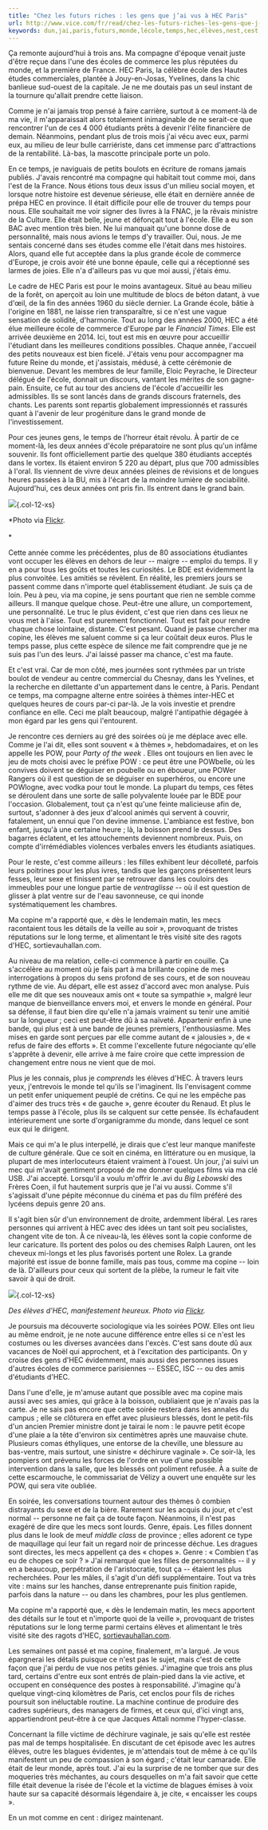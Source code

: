 ```yaml
---
title: "Chez les futurs riches : les gens que j’ai vus à HEC Paris"
url: http://www.vice.com/fr/read/chez-les-futurs-riches-les-gens-que-j-ai-vus-a-hec-paris
keywords: dun,jai,paris,futurs,monde,lécole,temps,hec,élèves,nest,cest,riches,copine,vus
---
```

Ça remonte aujourd\'hui à trois ans. Ma compagne d\'époque venait juste d\'être reçue dans l\'une des écoles de commerce les plus réputées du monde, et la première de France. HEC Paris, la célèbre école des Hautes études commerciales, plantée à Jouy-en-Josas, Yvelines, dans la chic banlieue sud-ouest de la capitale. Je ne me doutais pas un seul instant de la tournure qu\'allait prendre cette liaison.

Comme je n\'ai jamais trop pensé à faire carrière, surtout à ce moment-là de ma vie, il m\'apparaissait alors totalement inimaginable de ne serait-ce que rencontrer l\'un de ces 4 000 étudiants prêts à devenir l\'élite financière de demain. Néanmoins, pendant plus de trois mois j\'ai vécu avec eux, parmi eux, au milieu de leur bulle carriériste, dans cet immense parc d\'attractions de la rentabilité. Là-bas, la mascotte principale porte un polo.

En ce temps, je naviguais de petits boulots en écriture de romans jamais publiés. J\'avais rencontré ma compagne qui habitait tout comme moi, dans l\'est de la France. Nous étions tous deux issus d\'un milieu social moyen, et lorsque notre histoire est devenue sérieuse, elle était en dernière année de prépa HEC en province. Il était difficile pour elle de trouver du temps pour nous. Elle souhaitait me voir signer des livres à la FNAC, je la rêvais ministre de la Culture. Elle était belle, jeune et défonçait tout à l\'école. Elle a eu son BAC avec mention très bien. Ne lui manquait qu\'une bonne dose de personnalité, mais nous avions le temps d\'y travailler. Oui, nous. Je me sentais concerné dans ses études comme elle l\'était dans mes histoires. Alors, quand elle fut acceptée dans la plus grande école de commerce d\'Europe, je crois avoir été une bonne épaule, celle qui a réceptionné ses larmes de joies. Elle n\'a d\'ailleurs pas vu que moi aussi, j\'étais ému.

Le cadre de HEC Paris est pour le moins avantageux. Situé au beau milieu de la forêt, on aperçoit au loin une multitude de blocs de béton datant, à vue d\'œil, de la fin des années 1960 du siècle dernier. La Grande école, bâtie à l\'origine en 1881, ne laisse rien transparaître, si ce n\'est une vague sensation de solidité, d\'harmonie. Tout au long des années 2000, HEC a été élue meilleure école de commerce d\'Europe par le *Financial Times*. Elle est arrivée deuxième en 2014. Ici, tout est mis en œuvre pour accueillir l\'étudiant dans les meilleures conditions possibles. Chaque année, l\'accueil des petits nouveaux est bien ficelé. J\'étais venu pour accompagner ma future Reine du monde, et j\'assistais, médusé, à cette cérémonie de bienvenue. Devant les membres de leur famille, Eloic Peyrache, le Directeur délégué de l\'école, donnait un discours, vantant les mérites de son gagne-pain. Ensuite, ce fut au tour des anciens de l\'école d\'accueillir les admissibles. Ils se sont lancés dans de grands discours fraternels, des chants. Les parents sont repartis globalement impressionnés et rassurés quant à l\'avenir de leur progéniture dans le grand monde de l\'investissement.

Pour ces jeunes gens, le temps de l\'horreur était révolu. À partir de ce moment-là, les deux années d\'école préparatoire ne sont plus qu\'un infâme souvenir. Ils font officiellement partie des quelque 380 étudiants acceptés dans le vortex. Ils étaient environ 5 220 au départ, plus que 700 admissibles à l\'oral. Ils viennent de vivre deux années pleines de révisions et de longues heures passées à la BU, mis à l\'écart de la moindre lumière de sociabilité. Aujourd\'hui, ces deux années ont pris fin. Ils entrent dans le grand bain.

![](https://vice-images.vice.com/images/content-images/2016/04/07/chez-les-futurs-riches-les-gens-que-j-ai-vus-a-hec-paris-body-image-1460041209.jpg?output-quality=75?resize=320:*){.col-12-xs}

*Photo via [Flickr](https://www.flickr.com/photos/regentlanguagetraining/9156764569/in/photolist-eX9P6c-efzsu1-9Z2ean-9tG1rG-efMy1d-a1njPF-efFLjP-a1qgzY-efFNGx-efFLar-7xKBg6-efMygy-efMwX5-efFMGg-a1qcqY-9NX7eu-i57dT6-efMxp1-efMx8U-efFLnX-CzJHfk-dpZ1qQ-bmY2gb-9tG1tY-efFM4X-8SXSrg-9EBFyr-efMxeN-9EDLah-9EDxcA-9FT1qP-9tD3SM-886VrR-9NvFDv-6cNCXN-7UG9K7-i56MG7-ajT3PL-8MhqAV-DTAJYK-787SoB-6x55N2-73tTw9-5pBxsm-a1nqrK-iP2BC8-a1qfgJ-b3RjaB-a1nrzx-5pcgfc).\
\
*

Cette année comme les précédentes, plus de 80 associations étudiantes vont occuper les élèves en dehors de leur -- maigre -- emploi du temps. Il y en a pour tous les goûts et toutes les curiosités. Le BDE est évidemment la plus convoitée. Les amitiés se révèlent. En réalité, les premiers jours se passent comme dans n\'importe quel établissement étudiant. Je suis ça de loin. Peu à peu, via ma copine, je sens pourtant que rien ne semble comme ailleurs. Il manque quelque chose. Peut-être une allure, un comportement, une personnalité. Le truc le plus évident, c\'est que rien dans ces lieux ne vous met à l\'aise. Tout est purement fonctionnel. Tout est fait pour rendre chaque chose lointaine, distante. C\'est pesant. Quand je passe chercher ma copine, les élèves me saluent comme si ça leur coûtait deux euros. Plus le temps passe, plus cette espèce de silence me fait comprendre que je ne suis pas l\'un des leurs. J\'ai laissé passer ma chance, c\'est ma faute.

Et c\'est vrai. Car de mon côté, mes journées sont rythmées par un triste boulot de vendeur au centre commercial du Chesnay, dans les Yvelines, et la recherche en dilettante d\'un appartement dans le centre, à Paris. Pendant ce temps, ma compagne alterne entre soirées à thèmes inter-HEC et quelques heures de cours par-ci par-là. Je la vois investie et prendre confiance en elle. Ceci me plaît beaucoup, malgré l\'antipathie dégagée à mon égard par les gens qui l\'entourent.

Je rencontre ces derniers au gré des soirées où je me déplace avec elle. Comme je l\'ai dit, elles sont souvent « à thèmes », hebdomadaires, et on les appelle les POW, pour *Party of the week* . Elles ont toujours en lien avec le jeu de mots choisi avec le préfixe POW : ce peut être une POWbelle, où les convives doivent se déguiser en poubelle ou en éboueur, une POWer Rangers où il est question de se déguiser en superhéros, ou encore une POWlogne, avec vodka pour tout le monde. La plupart du temps, ces fêtes se déroulent dans une sorte de salle polyvalente louée par le BDE pour l\'occasion. Globalement, tout ça n\'est qu\'une feinte malicieuse afin de, surtout, s\'adonner à des jeux d\'alcool animés qui servent à couvrir, fatalement, un ennui que l\'on devine immense. L\'ambiance est festive, bon enfant, jusqu\'à une certaine heure ; là, la boisson prend le dessus. Des bagarres éclatent, et les attouchements deviennent nombreux. Puis, on compte d\'irrémédiables violences verbales envers les étudiants asiatiques.

Pour le reste, c\'est comme ailleurs : les filles exhibent leur décolleté, parfois leurs poitrines pour les plus ivres, tandis que les garçons présentent leurs fesses, leur sexe et finissent par se retrouver dans les couloirs des immeubles pour une longue partie de *ventraglisse* -- où il est question de glisser à plat ventre sur de l\'eau savonneuse, ce qui inonde systématiquement les chambres.

Ma copine m\'a rapporté que, « dès le lendemain matin, les mecs racontaient tous les détails de la veille au soir », provoquant de tristes réputations sur le long terme, et alimentant le très visité site des ragots d\'HEC, sortievauhallan.com.

Au niveau de ma relation, celle-ci commence à partir en couille. Ça s\'accélère au moment où je fais part à ma brillante copine de mes interrogations à propos du sens profond de ses cours, et de son nouveau rythme de vie. Au départ, elle est assez d\'accord avec mon analyse. Puis elle me dit que ses nouveaux amis ont « toute sa sympathie », malgré leur manque de bienveillance envers moi, et envers le monde en général. Pour sa défense, il faut bien dire qu\'elle n\'a jamais vraiment su tenir une amitié sur la longueur ; ceci est peut-être dû à sa naïveté. Appartenir enfin à une bande, qui plus est à une bande de jeunes premiers, l\'enthousiasme. Mes mises en garde sont perçues par elle comme autant de « jalousies », de « refus de faire des efforts ». Et comme l\'excellente future négociante qu\'elle s\'apprête à devenir, elle arrive à me faire croire que cette impression de changement entre nous ne vient que de moi.

Plus je les connais, plus je *comprends* les élèves d\'HEC. À travers leurs yeux, j\'entrevois le monde tel qu\'ils se l\'imaginent. Ils l\'envisagent comme un petit enfer uniquement peuplé de crétins. Ce qui ne les empêche pas d\'aimer des trucs très « de gauche », genre écouter du Renaud. Et plus le temps passe à l\'école, plus ils se calquent sur cette pensée. Ils échafaudent intérieurement une sorte d\'organigramme du monde, dans lequel ce sont eux qui le dirigent.

Mais ce qui m\'a le plus interpellé, je dirais que c\'est leur manque manifeste de culture générale. Que ce soit en cinéma, en littérature ou en musique, la plupart de mes interlocuteurs étaient vraiment à l\'ouest. Un jour, j\'ai suivi un mec qui m\'avait gentiment proposé de me donner quelques films via ma clé USB. J\'ai accepté. Lorsqu\'il a voulu m\'offrir le .avi du *Big Lebowski* des Frères Coen, il fut hautement surpris que je l\'ai vu aussi. Comme s\'il s\'agissait d\'une pépite méconnue du cinéma et pas du film préféré des lycéens depuis genre 20 ans.

Il s\'agit bien sûr d\'un environnement de droite, ardemment libéral. Les rares personnes qui arrivent à HEC avec des idées un tant soit peu socialistes, changent vite de ton. À ce niveau-là, les élèves sont la copie conforme de leur caricature. Ils portent des polos ou des chemises Ralph Lauren, ont les cheveux mi-longs et les plus favorisés portent une Rolex. La grande majorité est issue de bonne famille, mais pas tous, comme ma copine -- loin de là. D\'ailleurs pour ceux qui sortent de la plèbe, la rumeur le fait vite savoir à qui de droit.

![](https://vice-images.vice.com/images/content-images/2016/04/08/chez-les-futurs-riches-les-gens-que-j-ai-vus-a-hec-paris-body-image-1460120569.jpg?output-quality=75?resize=320:*){.col-12-xs}

*Des élèves d\'HEC, manifestement heureux. Photo via [Flickr](https://www.flickr.com/photos/106829912@N04/10860715546/in/photolist-cohDzw-cohDLA-hxK4rp-hxKfqr-hxLE1a-4MFuXs-hxKoVx-hxKwa2-phpSCi-p1bBfK-4MCW36-hxLVcT-4MH7SN-hxKccU-pfDQqS-hxHKEp-pfE2nG-4MBidr-4MBacr-4MCVit-hxKg3S-4MBhNX-4MFq7o-4MBcCD-4MCNNH-4MHk3q-4MCRU4-4MHmU9-hxKq85-hxLDFc-hxJEKU-hxK224-4MD86k-4MHiAs-4MFsP3-hxK1Xg-hxHJRw-hxJCBK-hxJDfP-4MCP2i-hxJ1mj-hxK1Fz-4MBciX-hxKMng-4MH8RG-4MFseY-hxJ1Dx-hxJ1D3-4MH2Y1-4MHisw).*

Je poursuis ma découverte sociologique via les soirées POW. Elles ont lieu au même endroit, je ne note aucune différence entre elles si ce n\'est les costumes ou les diverses avancées dans l\'excès. C\'est sans doute dû aux vacances de Noël qui approchent, et à l\'excitation des participants. On y croise des gens d\'HEC évidemment, mais aussi des personnes issues d\'autres écoles de commerce parisiennes -- ESSEC, ISC -- ou des amis d\'étudiants d\'HEC.

Dans l\'une d\'elle, je m\'amuse autant que possible avec ma copine mais aussi avec ses amies, qui grâce à la boisson, oubliaient que je n\'avais pas la carte. Je ne sais pas encore que cette soirée restera dans les annales du campus ; elle se clôturera en effet avec plusieurs blessés, dont le petit-fils d\'un ancien Premier ministre dont je tairai le nom : le pauvre petit écope d\'une plaie a la tête d\'environ six centimètres après une mauvaise chute. Plusieurs comas éthyliques, une entorse de la cheville, une blessure au bas-ventre, mais surtout, une sinistre « déchirure vaginale ». Ce soir-là, les pompiers ont prévenu les forces de l\'ordre en vue d\'une possible intervention dans la salle, que les blessés ont poliment refusée. À a suite de cette escarmouche, le commissariat de Vélizy a ouvert une enquête sur les POW, qui sera vite oubliée.

En soirée, les conversations tournent autour des thèmes ô combien distrayants du sexe et de la bière. Rarement sur les acquis du jour, et c\'est normal -- personne ne fait ça de toute façon. Néanmoins, il n\'est pas exagéré de dire que les mecs sont lourds. Genre, épais. Les filles donnent plus dans le look de meuf *middle class* de province ; elles adorent ce type de maquillage qui leur fait un regard noir de princesse déchue. Les dragues sont directes, les mecs appellent ça des « chopes ». Genre : « Combien t\'as eu de chopes ce soir ? » J\'ai remarqué que les filles de personnalités -- il y en a beaucoup, perpétration de l\'aristocratie, tout ça -- étaient les plus recherchées. Pour les mâles, il s\'agit d\'un défi supplémentaire. Tout va très vite : mains sur les hanches, danse entreprenante puis finition rapide, parfois dans la nature -- ou dans les chambres, pour les plus gentlemen.

Ma copine m\'a rapporté que, « dès le lendemain matin, les mecs apportent des détails sur le tout et n\'importe quoi de la veille », provoquant de tristes réputations sur le long terme parmi certains élèves et alimentant le très visité site des ragots d\'HEC, [sortievauhallan.com](http://sortievauhallan.com).

Les semaines ont passé et ma copine, finalement, m\'a largué. Je vous épargnerai les détails puisque ce n\'est pas le sujet, mais c\'est de cette façon que j\'ai perdu de vue nos petits génies. J\'imagine que trois ans plus tard, certains d\'entre eux sont entrés de plain-pied dans la vie active, et occupent en conséquence des postes à responsabilité. J\'imagine qu\'à quelque vingt-cinq kilomètres de Paris, cet enclos pour fils de riches poursuit son inéluctable routine. La machine continue de produire des cadres supérieurs, des managers de firmes, et ceux qui, d\'ici vingt ans, appartiendront peut-être à ce que Jacques Attali nomme l\'hyper-classe.

Concernant la fille victime de déchirure vaginale, je sais qu\'elle est restée pas mal de temps hospitalisée. En discutant de cet épisode avec les autres élèves, outre les blagues évidentes, je m\'attendais tout de même à ce qu\'ils manifestent un peu de compassion à son égard ; c\'était leur camarade. Elle était de leur monde, après tout. J\'ai eu la surprise de ne tomber que sur des moqueries très méchantes, au cours desquelles on m\'a fait savoir que cette fille était devenue la risée de l\'école et la victime de blagues émises à voix haute sur sa capacité désormais légendaire à, je cite, « encaisser les coups ».

En un mot comme en cent : dirigez maintenant.
